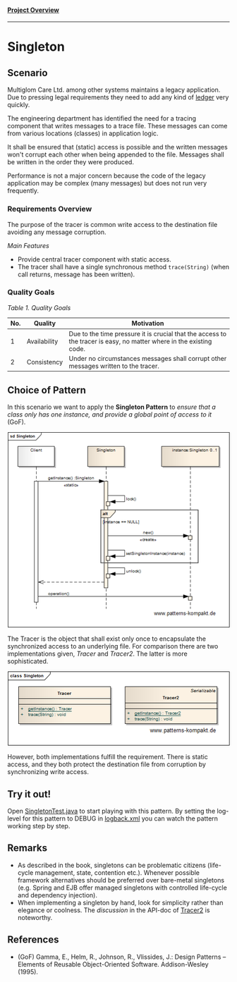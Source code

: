 #### [Project Overview](../../../../../../../README.md)
----

# Singleton

## Scenario

Multiglom Care Ltd. among other systems maintains a legacy application.
Due to pressing legal requirements they need to add any kind of [ledger](https://en.wikipedia.org/wiki/Ledger) very quickly.

The engineering department has identified the need for a tracing component that writes messages to a trace file. These messages can come from various locations (classes) in application logic. 

It shall be ensured that (static) access is possible and the written messages won't corrupt each other when being appended to the file.
Messages shall be written in the order they were produced.

Performance is not a major concern because the code of the legacy application may be complex (many messages) but does not run very frequently. 

### Requirements Overview

The purpose of the tracer is common write access to the destination file avoiding any message corruption.

_Main Features_

* Provide central tracer component with static access.
* The tracer shall have a single synchronous method `trace(String)` (when call returns, message has been written).

### Quality Goals

_Table 1. Quality Goals_

No.|Quality|Motivation
---|-------|----------
1|Availability|Due to the time pressure it is crucial that the access to the tracer is easy, no matter where in the existing code.
2|Consistency|Under no circumstances messages shall corrupt other messages written to the tracer.

## Choice of Pattern
In this scenario we want to apply the **Singleton Pattern** to _ensure that a class only has one instance, and provide a global point of access to it_ (GoF). 

![Test](../../../../../../../doc/patterns/images/singleton_dn.png)

The Tracer is the object that shall exist only once to encapsulate the synchronized access to an underlying file. For comparison there are two implementations given, _Tracer_ and _Tracer2_. The latter is more sophisticated.

![Test](../../../../../../../doc/patterns/images/singleton_cx.png)

However, both implementations fulfill the requirement. There is static access, and they both protect the destination file from corruption by synchronizing write access.

## Try it out!

Open [SingletonTest.java](SingletonTest.java) to start playing with this pattern. By setting the log-level for this pattern to DEBUG in [logback.xml](../../../../../../../src/main/resources/logback.xml) you can watch the pattern working step by step.

## Remarks
* As described in the book, singletons can be problematic citizens (life-cycle management, state, contention etc.). Whenever possible framework alternatives should be preferred over bare-metal singletons (e.g. Spring and EJB offer managed singletons with controlled life-cycle and dependency injection).
* When implementing a singleton by hand, look for simplicity rather than elegance or coolness. The _discussion_ in the API-doc of [Tracer2](../../../../../../../src/main/java/de/calamanari/pk/singleton/Tracer2.java) is noteworthy.

## References

* (GoF) Gamma, E., Helm, R., Johnson, R., Vlissides, J.: Design Patterns – Elements of Reusable Object-Oriented Software. Addison-Wesley (1995).

